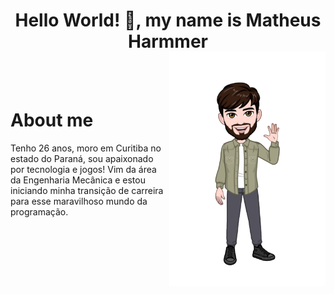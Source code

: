 <h1 align="center"><strong>Hello World! 👋, my name is Matheus Harmmer</strong></h1>

<img align="right" width="250px" style="margin-top:-20px" src="img/Hello.png">

</br>
</br>

<div dsplay="inline-block">
 
 <h1 align="left">About me</h1>
 <p>Tenho 26 anos, moro em Curitiba no estado do Paraná, sou apaixonado por tecnologia e jogos! Vim da área da Engenharia Mecânica e estou iniciando minha transição de carreira para esse maravilhoso mundo da programação.</p>
</div>

